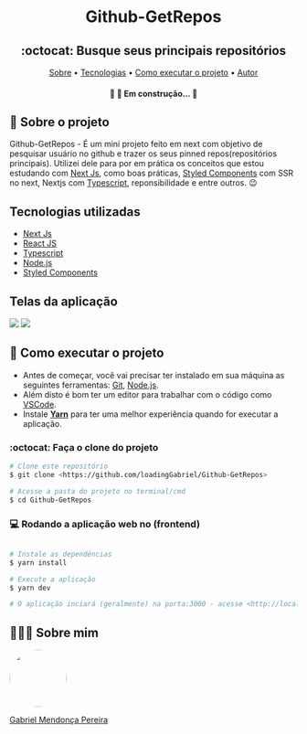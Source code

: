 <h1 align="center">Github-GetRepos</h1>

<h2 align="center">:octocat: Busque seus principais repositórios</h2>
<p align="center">
 <a href="https://github.com/loadingGabriel/Github-GetRepos#-sobre-o-projeto">Sobre</a> •
 <a href="https://github.com/loadingGabriel/Github-GetRepos#tecnologias-utilizadas">Tecnologias</a> • 
 <a href="https://github.com/loadingGabriel/Github-GetRepos#-como-executar-o-projeto">Como executar o projeto</a> • 
 <a href="https://github.com/loadingGabriel/Github-GetRepos#">Autor</a>
</p>

<h4 align="center"> 
	🚧 👷  Em construção...  🚧
</h4>

## 💬 Sobre o projeto
Github-GetRepos - É um mini projeto feito em next com objetivo de pesquisar usuário no github e trazer os seus pinned repos(repositórios principais).
Utilizei dele para por em prática os conceitos que estou estudando com [Next Js](https://nextjs.org), como boas práticas, [Styled Components](https://styled-components.com/) com SSR no next, Nextjs com [Typescript](https://www.typescriptlang.org/), reponsibilidade e entre outros. 😉

## Tecnologias utilizadas
* [Next Js](https://nextjs.org)
* [React JS](https://pt-br.reactjs.org)
* [Typescript](https://www.typescriptlang.org/)
* [Node.js](https://nodejs.org/en/)
* [Styled Components](https://styled-components.com/)

<h2>Telas da aplicação</h2>

<img src="https://user-images.githubusercontent.com/49095200/102713867-cfe91f80-42a9-11eb-91de-da9df976f224.png" />
<img src="https://user-images.githubusercontent.com/49095200/102713484-58b28c00-42a7-11eb-8a6c-f48e1bf48c98.png" />


## 🚀 Como executar o projeto

- Antes de começar, você vai precisar ter instalado em sua máquina as seguintes ferramentas: [Git](https://git-scm.com), [Node.js](https://nodejs.org/en/). 
- Além disto é bom ter um editor para trabalhar com o código como [VSCode](https://code.visualstudio.com/).
- Instale **[Yarn](https://yarnpkg.com/)** para ter uma melhor experiência quando for executar a aplicação.


### :octocat: Faça o clone do projeto

```bash
# Clone este repositório
$ git clone <https://github.com/loadingGabriel/Github-GetRepos>

# Acesse a pasta do projeto no terminal/cmd
$ cd Github-GetRepos

```

### 💻 Rodando a aplicação web no (frontend)
```bash

# Instale as dependências
$ yarn install

# Execute a aplicação 
$ yarn dev

# O aplicação inciará (geralmente) na porta:3000 - acesse <http://localhost:3000>
```

## 👨🏻‍🚀 Sobre mim
<a href="https://www.linkedin.com/in/gabriel-mendonca-pereira/">
 <img style="border-radius:50%" width="100px; "src="https://avatars0.githubusercontent.com/u/49095200?s=460&u=27a77c43fff5eab61be02a3fedfd7db554145981&v=4"/>
 <p>Gabriel Mendonça Pereira</p>
</a>


